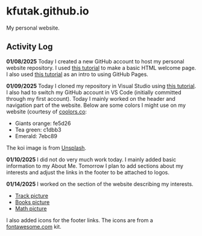 # kfutak.github.io
My personal website.
## Activity Log
**01/08/2025** Today I created a new GitHub account to host my personal website repository. I used [this tutorial](https://pittcs.wiki/skills/personal-website/) to make a basic HTML welcome page. I also used [this tutorial](https://docs.github.com/en/pages/quickstart) as an intro to using GitHub Pages.

**01/09/2025** Today I cloned my repository in Visual Studio using [this tutorial](https://code.visualstudio.com/docs/sourcecontrol/intro-to-git). I also had to switch my GitHub account in VS Code (initially committed through my first account). Today I mainly worked on the header and navigation part of the website. 
Below are some colors I might use on my website (courtesy of [coolors.co](https://coolors.co/fe5d26-c1dbb3-7ebc89):
- Giants orange: fe5d26
- Tea green: c1dbb3
- Emerald: 7ebc89

The koi image is from [Unsplash](https://unsplash.com/photos/a-group-of-koi-fish-swimming-in-a-pond-A9oltO66FY8).

**01/10/2025** I did not do very much work today. I mainly added basic information to my About Me. Tomorrow I plan to add sections about my interests and adjust the links in the footer to be attached to logos.

**01/14/2025** I worked on the section of the website describing my interests. 
- [Track picture](https://unsplash.com/photos/low-angle-photography-of-track-field-TEYrLTKKMSg)
- [Books picture](https://unsplash.com/photos/assorted-title-of-books-piled-in-the-shelves-NIJuEQw0RKg)
- [Math picture](https://unsplash.com/photos/a-close-up-of-a-piece-of-paper-with-writing-on-it-dvMJR9-Drbs)

I also added icons for the footer links. The icons are from a [fontawesome.com](https://fontawesome.com/) kit.
